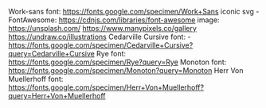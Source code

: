 Work-sans font: https://fonts.google.com/specimen/Work+Sans
iconic svg - FontAwesome: https://cdnjs.com/libraries/font-awesome
image: https://unsplash.com/
       https://www.manypixels.co/gallery
       https://undraw.co/illustrations
Cedarville Cursive font: - https://fonts.google.com/specimen/Cedarville+Cursive?query=Cedarville+Cursive
Rye font: https://fonts.google.com/specimen/Rye?query=Rye
Monoton font: https://fonts.google.com/specimen/Monoton?query=Monoton
Herr Von Muellerhoff font: https://fonts.google.com/specimen/Herr+Von+Muellerhoff?query=Herr+Von+Muellerhoff
